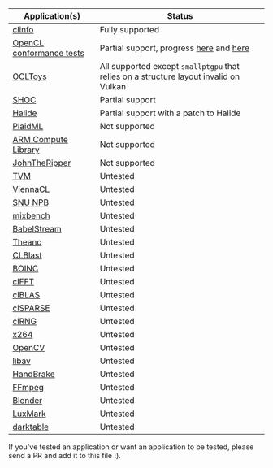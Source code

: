 
| Application(s) | Status |
| -------------- | ------ |
| [clinfo](https://github.com/Oblomov/clinfo) | Fully supported |
| [OpenCL conformance tests](https://github.com/KhronosGroup/OpenCL-CTS) | Partial support, progress [here](https://github.com/kpet/clvk/projects/1) and [here](https://github.com/kpet/clvk/projects/2) |
| [OCLToys](https://github.com/ignatenkobrain/ocltoys.git) | All supported except `smallptgpu` that relies on a structure layout invalid on Vulkan |
| [SHOC](https://github.com/vetter/shoc) | Partial support |
| [Halide](https://github.com/halide/Halide) | Partial support with a patch to Halide |
| [PlaidML](https://github.com/plaidml/plaidml) | Not supported |
| [ARM Compute Library](https://github.com/ARM-software/ComputeLibrary) | Not supported |
| [JohnTheRipper](https://github.com/magnumripper/JohnTheRipper) | Not supported |
| [TVM](https://github.com/dmlc/tvm) | Untested |
| [ViennaCL](https://github.com/viennacl/viennacl-dev) | Untested |
| [SNU NPB](http://aces.snu.ac.kr/software/snu-npb/) | Untested |
| [mixbench](https://github.com/ekondis/mixbench) | Untested |
| [BabelStream](https://github.com/UoB-HPC/BabelStream) | Untested |
| [Theano](https://github.com/Theano/Theano) | Untested |
| [CLBlast](https://github.com/CNugteren/CLBlast) | Untested |
| [BOINC](https://github.com/BOINC/boinc) | Untested |
| [clFFT](https://github.com/clMathLibraries/clFFT) | Untested |
| [clBLAS](https://github.com/clMathLibraries/clBLAS) | Untested |
| [clSPARSE](https://github.com/clMathLibraries/clSPARSE) | Untested |
| [clRNG](https://github.com/clMathLibraries/clRNG) | Untested |
| [x264](https://github.com/mirror/x264) | Untested |
| [OpenCV](https://github.com/opencv/opencv) | Untested |
| [libav](https://github.com/libav/libav) | Untested |
| [HandBrake](https://github.com/HandBrake/HandBrake) | Untested |
| [FFmpeg](https://github.com/FFmpeg/FFmpeg) | Untested |
| [Blender](https://github.com/sobotka/blender) | Untested |
| [LuxMark](https://github.com/LuxCoreRender/LuxMark) | Untested |
| [darktable](https://github.com/darktable-org/darktable) | Untested |

If you've tested an application or want an application to be tested,
please send a PR and add it to this file :).
